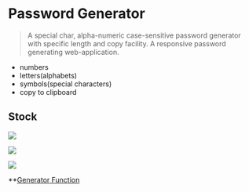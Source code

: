 # Password Generator
> A special char, alpha-numeric case-sensitive password generator with specific length and copy facility.
> A responsive password generating web-application.

* numbers
* letters(alphabets)
* symbols(special characters)
* copy to clipboard

## Stock

[![](https://img.shields.io/badge/-Sample%20Model-0a0a0a.svg?style=flat&colorA=0a0a0a)](https://codepen.io/florinpop17/full/BaBePej)

[![](https://img.shields.io/badge/-Sample%20Model-0a0a0a.svg?style=flat&colorA=0a0a0a)](https://uidesigndaily.com/posts/studio-dark-components-theme-cards-post-tooltip-day-1087)

[![](https://img.shields.io/badge/-Title%20Icon-0a0a0a.svg?style=flat&colorA=0a0a0a)](https://www.favicon.cc/?action=icon&file_id=484906)

**[Generator Function](https://www.net-comber.com/charset.html)



